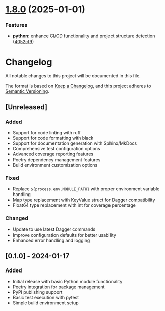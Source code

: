 # [1.8.0](https://github.com/felipepimentel/daggerverse/compare/v1.7.1...v1.8.0) (2025-01-01)


### Features

* **python:** enhance CI/CD functionality and project structure detection ([4052cf9](https://github.com/felipepimentel/daggerverse/commit/4052cf983aaf7d13d92c0964457acd89c86bc97e))

# Changelog

All notable changes to this project will be documented in this file.

The format is based on [Keep a Changelog](https://keepachangelog.com/en/1.0.0/),
and this project adheres to [Semantic Versioning](https://semver.org/spec/v2.0.0.html).

## [Unreleased]

### Added

- Support for code linting with ruff
- Support for code formatting with black
- Support for documentation generation with Sphinx/MkDocs
- Comprehensive test configuration options
- Advanced coverage reporting features
- Poetry dependency management features
- Build environment customization options

### Fixed

- Replace `${process.env.MODULE_PATH}` with proper environment variable handling
- Map type replacement with KeyValue struct for Dagger compatibility
- Float64 type replacement with int for coverage percentage

### Changed

- Update to use latest Dagger commands
- Improve configuration defaults for better usability
- Enhanced error handling and logging

## [0.1.0] - 2024-01-17

### Added

- Initial release with basic Python module functionality
- Poetry integration for package management
- PyPI publishing support
- Basic test execution with pytest
- Simple build environment setup
